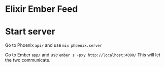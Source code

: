 # Elixir Ember Feed

# Start server

Go to Phoenix `api/` and use `mix phoenix.server`

Go to Ember `app/` and use `ember s -pxy http://localhost:4000/`
This will let the two communicate.
